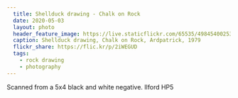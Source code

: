 ```yaml
---
  title: Shellduck drawing - Chalk on Rock
  date: 2020-05-03
  layout: photo
  header_feature_image: https://live.staticflickr.com/65535/49845400253_6e6aaf2791_3k.jpg
  caption: Shellduck drawing, Chalk on Rock, Ardpatrick, 1979
  flickr_share: https://flic.kr/p/2iWEGUD
  tags:
    - rock drawing
    - photography
---
```


Scanned from a 5x4 black and white negative. Ilford HP5